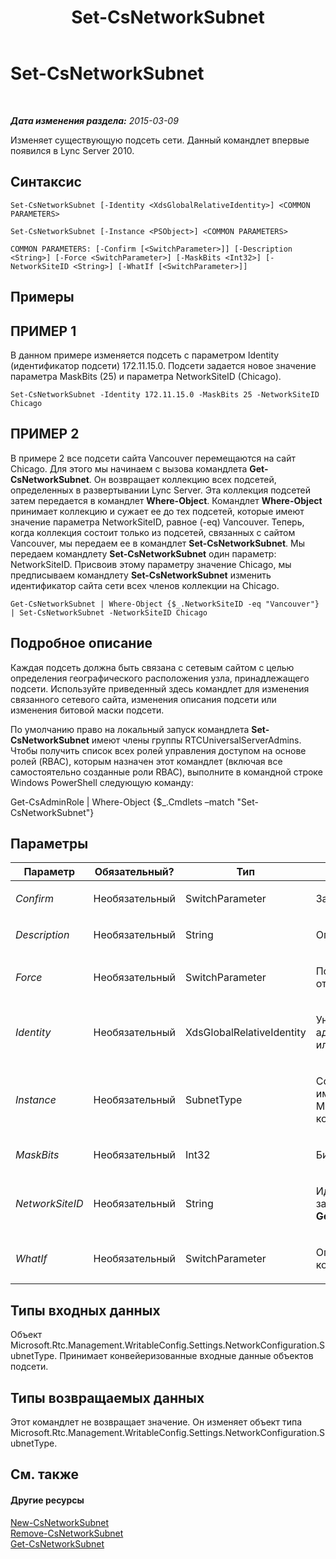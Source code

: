 ﻿---
title: Set-CsNetworkSubnet
TOCTitle: Set-CsNetworkSubnet
ms:assetid: 9e85cdbb-b5fb-48d6-8f95-6e7cba9d9597
ms:mtpsurl: https://technet.microsoft.com/ru-ru/library/Gg412739(v=OCS.15)
ms:contentKeyID: 49310689
ms.date: 05/19/2016
mtps_version: v=OCS.15
ms.translationtype: HT
---

# Set-CsNetworkSubnet

 

_**Дата изменения раздела:** 2015-03-09_

Изменяет существующую подсеть сети. Данный командлет впервые появился в Lync Server 2010.

## Синтаксис

    Set-CsNetworkSubnet [-Identity <XdsGlobalRelativeIdentity>] <COMMON PARAMETERS>

    Set-CsNetworkSubnet [-Instance <PSObject>] <COMMON PARAMETERS>

    COMMON PARAMETERS: [-Confirm [<SwitchParameter>]] [-Description <String>] [-Force <SwitchParameter>] [-MaskBits <Int32>] [-NetworkSiteID <String>] [-WhatIf [<SwitchParameter>]]

## Примеры

## ПРИМЕР 1

В данном примере изменяется подсеть с параметром Identity (идентификатор подсети) 172.11.15.0. Подсети задается новое значение параметра MaskBits (25) и параметра NetworkSiteID (Chicago).

    Set-CsNetworkSubnet -Identity 172.11.15.0 -MaskBits 25 -NetworkSiteID Chicago

## ПРИМЕР 2

В примере 2 все подсети сайта Vancouver перемещаются на сайт Chicago. Для этого мы начинаем с вызова командлета **Get-CsNetworkSubnet**. Он возвращает коллекцию всех подсетей, определенных в развертывании Lync Server. Эта коллекция подсетей затем передается в командлет **Where-Object**. Командлет **Where-Object** принимает коллекцию и сужает ее до тех подсетей, которые имеют значение параметра NetworkSiteID, равное (-eq) Vancouver. Теперь, когда коллекция состоит только из подсетей, связанных с сайтом Vancouver, мы передаем ее в командлет **Set-CsNetworkSubnet**. Мы передаем командлету **Set-CsNetworkSubnet** один параметр: NetworkSiteID. Присвоив этому параметру значение Chicago, мы предписываем командлету **Set-CsNetworkSubnet** изменить идентификатор сайта сети всех членов коллекции на Chicago.

    Get-CsNetworkSubnet | Where-Object {$_.NetworkSiteID -eq "Vancouver"} | Set-CsNetworkSubnet -NetworkSiteID Chicago

## Подробное описание

Каждая подсеть должна быть связана с сетевым сайтом с целью определения географического расположения узла, принадлежащего подсети. Используйте приведенный здесь командлет для изменения связанного сетевого сайта, изменения описания подсети или изменения битовой маски подсети.

По умолчанию право на локальный запуск командлета **Set-CsNetworkSubnet** имеют члены группы RTCUniversalServerAdmins. Чтобы получить список всех ролей управления доступом на основе ролей (RBAC), которым назначен этот командлет (включая все самостоятельно созданные роли RBAC), выполните в командной строке Windows PowerShell следующую команду:

Get-CsAdminRole | Where-Object {$\_.Cmdlets –match "Set-CsNetworkSubnet"}

## Параметры


<table>
<colgroup>
<col style="width: 25%" />
<col style="width: 25%" />
<col style="width: 25%" />
<col style="width: 25%" />
</colgroup>
<thead>
<tr class="header">
<th>Параметр</th>
<th>Обязательный?</th>
<th>Тип</th>
<th>Описание</th>
</tr>
</thead>
<tbody>
<tr class="odd">
<td><p><em>Confirm</em></p></td>
<td><p>Необязательный</p></td>
<td><p>SwitchParameter</p></td>
<td><p>Запрашивает подтверждение перед выполнением команды.</p></td>
</tr>
<tr class="even">
<td><p><em>Description</em></p></td>
<td><p>Необязательный</p></td>
<td><p>String</p></td>
<td><p>Описание изменяемой подсети.</p></td>
</tr>
<tr class="odd">
<td><p><em>Force</em></p></td>
<td><p>Необязательный</p></td>
<td><p>SwitchParameter</p></td>
<td><p>Подавляет все запросы на подтверждение, которые в противном случае будут отображаться перед применением изменений.</p></td>
</tr>
<tr class="even">
<td><p><em>Identity</em></p></td>
<td><p>Необязательный</p></td>
<td><p>XdsGlobalRelativeIdentity</p></td>
<td><p>Уникальный идентификатор изменяемой подсети. Это значение будет либо IP-адресом (например, 174.11.12.0), либо URL-адресом, начинающимся с &quot;http:&quot; или &quot;https:&quot;.</p></td>
</tr>
<tr class="odd">
<td><p><em>Instance</em></p></td>
<td><p>Необязательный</p></td>
<td><p>SubnetType</p></td>
<td><p>Ссылка на объект подсети сети, который требуется изменить. Этот объект должен иметь тип Microsoft.Rtc.Management.WritableConfig.Settings.NetworkConfiguration.SubnetType, который можно запросить путем вызова командлета <strong>Get-CsNetworkSubnet</strong>.</p></td>
</tr>
<tr class="even">
<td><p><em>MaskBits</em></p></td>
<td><p>Необязательный</p></td>
<td><p>Int32</p></td>
<td><p>Битовая маска, которая должна быть применена к подсети.</p></td>
</tr>
<tr class="odd">
<td><p><em>NetworkSiteID</em></p></td>
<td><p>Необязательный</p></td>
<td><p>String</p></td>
<td><p>Идентификатор сетевого сайта, к которому должна применяться подсеть. Можно запросить идентификаторы сайтов для своего развертывания, вызвав командлет <strong>Get-CsNetworkSite</strong>.</p></td>
</tr>
<tr class="even">
<td><p><em>WhatIf</em></p></td>
<td><p>Необязательный</p></td>
<td><p>SwitchParameter</p></td>
<td><p>Описывает, что произойдет при выполнении команды без реального выполнения команды.</p></td>
</tr>
</tbody>
</table>


## Типы входных данных

Объект Microsoft.Rtc.Management.WritableConfig.Settings.NetworkConfiguration.SubnetType. Принимает конвейеризованные входные данные объектов подсети.

## Типы возвращаемых данных

Этот командлет не возвращает значение. Он изменяет объект типа Microsoft.Rtc.Management.WritableConfig.Settings.NetworkConfiguration.SubnetType.

## См. также

#### Другие ресурсы

[New-CsNetworkSubnet](new-csnetworksubnet.md)  
[Remove-CsNetworkSubnet](remove-csnetworksubnet.md)  
[Get-CsNetworkSubnet](get-csnetworksubnet.md)

